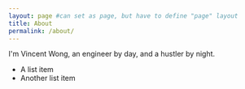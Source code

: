 ```yaml
---
layout: page #can set as page, but have to define "page" layout
title: About
permalink: /about/
---
```


I'm Vincent Wong, an engineer by day, and a hustler by night.

* A list item
* Another list item
